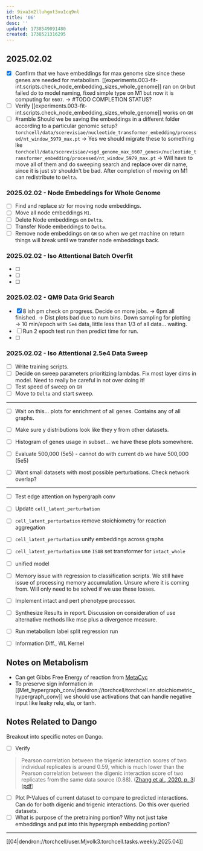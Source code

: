```yaml
---
id: 9iva3m2lluhgot3xu1cq9nl
title: '06'
desc: ''
updated: 1738549091480
created: 1738521316295
---
```


## 2025.02.02

- [x] Confirm that we have embeddings for max genome size since these genes are needed for metabolism. [[experiments.003-fit-int.scripts.check_node_embedding_sizes_whole_genome]] ran on `GH` but failed do to model naming, fixed simple type on M1 but now it is computing for `6607`. → #TODO COMPLETION STATUS?
- [ ] Verify [[experiments.003-fit-int.scripts.check_node_embedding_sizes_whole_genome]] works on `GH`
- [ ] #ramble Should we be saving the embeddings in a different folder according to a particular genomic setup? `torchcell/data/scerevisiae/nucleotide_transformer_embedding/processed/nt_window_5979_max.pt` → Yes we should migrate these to something lke `torchcell/data/scerevisiae/<sgd_genome_max_6607_genes>/nucleotide_transformer_embedding/processed/nt_window_5979_max.pt` → Will have to move all of them and do sweeping search and replace over dir name, since it is just str shouldn't be bad. After completion of moving on M1 can redistribute to `Delta`.

### 2025.02.02 - Node Embeddings for Whole Genome

- [ ] Find and replace str for moving node embeddings.
- [ ] Move all node embeddings `M1`.
- [ ] Delete Node embeddings on `Delta`.
- [ ] Transfer Node embeddings to `Delta`.
- [ ] Remove node embeddings on `GH` so when we get machine on return things will break until we transfer node embeddings back.

### 2025.02.02 - Iso Attentional Batch Overfit

- [ ]
- [ ]
- [ ]

### 2025.02.02 - QM9 Data Grid Search

- [x] 8 ish pm check on progress. Decide on more jobs. → 6pm all finished. → Dist plots bad due to num bins. Down sampling for plotting → 10 min/epoch with `5e4` data, little less than 1/3 of all data... waiting.
- [ ] Run 2 epoch test run then predict time for run.
- [ ] 

### 2025.02.02 - Iso Attentional 2.5e4 Data Sweep

- [ ] Write training scripts.
- [ ] Decide on sweep parameters prioritizing lambdas. Fix most layer dims in model. Need to really be careful in not over doing it!
- [ ] Test speed of sweep on `GH`
- [ ] Move to `Delta` and start sweep.

***

- [ ] Wait on this... plots for enrichment of all genes. Contains any of all graphs.
- [ ] Make sure y distributions look like they y from other datasets.
- [ ] Histogram of genes usage in subset... we have these plots somewhere.
- [ ] Evaluate
500,000 (5e5) - cannot do with current db we have
500,000 (5e5)

- [ ] Want small datasets with most possible perturbations. Check network overlap?

***

- [ ] Test edge attention on hypergraph conv
- [ ] Update `cell_latent_perturbation`
- [ ] `cell_latent_perturbation` remove stoichiometry for reaction aggregation
- [ ] `cell_latent_perturbation` unify embeddings across graphs
- [ ] `cell_latent_perturbation` use `ISAB` set transformer for `intact_whole`
- [ ] unified model

- [ ] Memory issue with regression to classification scripts. We still have issue of processing memory accumulation. Unsure where it is coming from. Will only need to be solved if we use these losses.
- [ ] Implement intact and pert phenotype processor.
- [ ] Synthesize Results in report. Discussion on consideration of use alternative methods like mse plus a divergence measure.
- [ ] Run metabolism label split regression run
- [ ] Information Diff., WL Kernel

## Notes on Metabolism

- Can get Gibbs Free Energy of reaction from [MetaCyc](https://biocyc.org/reaction?orgid=META&id=D-LACTATE-DEHYDROGENASE-CYTOCHROME-RXN)
- To preserve sign information in [[Met_hypergraph_conv|dendron://torchcell/torchcell.nn.stoichiometric_hypergraph_conv]] we should use activations that can handle negative input like leaky relu, elu, or tanh.

## Notes Related to Dango

Breakout into specific notes on Dango.

- [ ] Verify

> Pearson correlation between the trigenic interaction scores of two individual replicates is around 0.59, which is much lower than the Pearson correlation between the digenic interaction score of two replicates from the same data source (0.88). ([Zhang et al., 2020, p. 3](zotero://select/library/items/PJFDVT8Y)) ([pdf](zotero://open-pdf/library/items/AFBC5E89?page=3&annotation=D8D949VF))

- [ ] Plot P-Values of current dataset to compare to predicted interactions. Can do for both digenic and trigenic interactions. Do this over queried datasets.
- [ ] What is purpose of the pretraining portion? Why not just take embeddings and put into this hypergraph embedding portion?

***

[[04|dendron://torchcell/user.Mjvolk3.torchcell.tasks.weekly.2025.04]]
